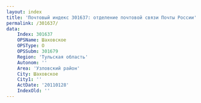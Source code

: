 ```yaml
---
layout: index
title: 'Почтовый индекс 301637: отделение почтовой связи Почты России'
permalink: /301637/
data:
    Index: 301637
    OPSName: Шаховское
    OPSType: О
    OPSSubm: 301679
    Region: 'Тульская область'
    Autonom: ''
    Area: 'Узловский район'
    City: Шаховское
    City1: ''
    ActDate: '20110128'
    IndexOld: ''
---
```

